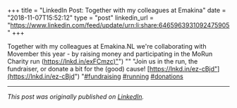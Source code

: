 +++
title = "LinkedIn Post: Together with my colleagues at Emakina"
date = "2018-11-07T15:52:12"
type = "post"
linkedin_url = "https://www.linkedin.com/feed/update/urn:li:share:6465963931092475905"
+++

Together with my colleagues at Emakina.NL we're collaborating with Movember this year - by raising money and participating in the MoRun Charity run ([https://lnkd.in/exFCmzc)"](https://lnkd.in/exFCmzc)")
""
"Join us in the run, the fundraiser, or donate a bit for the (good) cause! [https://lnkd.in/ez-cBjd"](https://lnkd.in/ez-cBjd")
"[#fundraising](https://www.linkedin.com/feed/hashtag/fundraising) [#running](https://www.linkedin.com/feed/hashtag/running) [#donations](https://www.linkedin.com/feed/hashtag/donations)

---

*This post was originally published on [LinkedIn](https://www.linkedin.com/in/adrianmoreno/recent-activity/all/).*